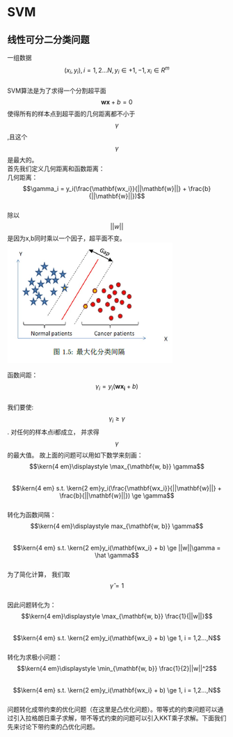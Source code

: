 # SVM

## 线性可分二分类问题

一组数据$$(x_i, y_i), i=1,2...N, y_i \in {+1, -1}, x_i \in R^m$$  
SVM算法是为了求得一个分割超平面$$\mathbf{wx} + b = 0$$ 使得所有的样本点到超平面的几何距离都不小于$$\gamma$$,且这个$$\gamma$$是最大的。  
首先我们定义几何距离和函数距离：  
几何距离：  $$\gamma_i = y_i(\frac{\mathbf{wx_i}}{||\mathbf{w}||} + \frac{b}{||\mathbf{w}||})$$  
除以$$||w||$$是因为x,b同时乘以一个因子，超平面不变。  
![](/assets/SVM_Distance.png)

函数间距：$$\gamma_i = y_i(\mathbf{wx_i} + b)$$  
我们要使: $$\gamma_i \ge \gamma$$. 对任何的样本点i都成立， 并求得$$\gamma$$的最大值。 故上面的问题可以用如下数学来刻画：  
$$\kern{4 em}\displaystyle \max_{\mathbf{w, b}} \gamma$$  
$$\kern{4 em} s.t. \kern{2 em}y_i(\frac{\mathbf{wx_i}}{||\mathbf{w}||} + \frac{b}{||\mathbf{w}||}) \ge \gamma$$  
转化为函数间隔：  
$$\kern{4 em}\displaystyle max_{\mathbf{w, b}} \gamma$$  
$$\kern{4 em} s.t. \kern{2 em}y_i(\mathbf{wx_i} + b) \ge ||w||\gamma = \hat \gamma$$  
为了简化计算， 我们取$$\hat \gamma = 1$$  
因此问题转化为：  
$$\kern{4 em}\displaystyle \max_{\mathbf{w, b}} \frac{1}{||w||}$$  
$$\kern{4 em} s.t. \kern{2 em}y_i(\mathbf{wx_i} + b) \ge 1, i = 1,2...,N$$  
转化为求极小问题：  
$$\kern{4 em}\displaystyle \min_{\mathbf{w, b}} \frac{1}{2}||w||^2$$  
$$\kern{4 em} s.t. \kern{2 em}y_i(\mathbf{wx_i} + b) \ge 1, i = 1,2...,N$$  
问题转化成带约束的优化问题（在这里是凸优化问题）。带等式的约束问题可以通过引入拉格朗日乘子求解，带不等式约束的问题可以引入KKT乘子求解。下面我们先来讨论下带约束的凸优化问题。

